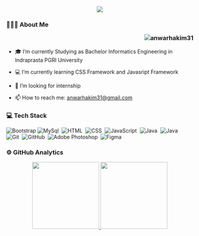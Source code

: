 <h1 align="center">
    <img src="https://readme-typing-svg.herokuapp.com/?font=Righteous&size=35&center=true&vCenter=true&width=500&height=70&duration=4000&lines=Hi+There!+👋;+I'm+Anwar+Hakim!;" />
</h1>

### 👨🏻‍💻 About Me <p align="right"> <img src="https://komarev.com/ghpvc/?username=anwarhakim31&label=Profile%20views&color=0e75b6&style=flat" alt="anwarhakim31" /> </p>

- 🎓 I’m currently Studying as Bachelor Informatics Engineering in Indraprasta PGRI University

- 💻 I’m currently learning CSS Framework and Javasript Framework

- 💼 I’m looking for internship

- 📫 How to reach me: anwarhakim31@gmail.com

### 💻 Tech Stack
![Bootstrap](https://img.shields.io/badge/-Bootstrap-05122A?style=flat&logo=bootstrap)
![MySql](https://img.shields.io/badge/-MySQL-05122A?style=flat&logo=mysql&logoColor=white)&nbsp;
![HTML](https://img.shields.io/badge/-HTML-05122A?style=flat&logo=HTML5)&nbsp;
![CSS](https://img.shields.io/badge/-CSS-05122A?style=flat&logo=CSS3&logoColor=1572B6)&nbsp;
![JavaScript](https://img.shields.io/badge/-JavaScript-05122A?style=flat&logo=javascript)&nbsp;
![Java](https://img.shields.io/badge/-Java-05122A?style=flat&logo=java&logoColor=white)&nbsp;
![Java](https://img.shields.io/badge/java-05122A?style=flat&logo=openjdk)&nbsp;
![Git](https://img.shields.io/badge/-Git-05122A?style=flat&logo=git)&nbsp;
![GitHub](https://img.shields.io/badge/-GitHub-05122A?style=flat&logo=github)&nbsp;
![Adobe Photoshop](https://img.shields.io/badge/adobe%20photoshop-05122A?style=flat&logo=adobe%20photoshop)&nbsp;
![Figma](https://img.shields.io/badge/figma-05122A.svg?style=flat&logo=figma)&nbsp;


### ⚙️ GitHub Analytics
<p align="center">
<a href="https://github.com/anwarhakim31">
    <img height="180em" src="https://github-readme-stats-eight-theta.vercel.app/api/top-langs/?username=anwarhakim31&layout=compact&langs_count=8&theme=algolia"/>
  <img height="180em"src="https://github-readme-stats.vercel.app/api?username=anwarhakim31&layout=compact&langs_count=8&theme=algolia"/>
</a>
</p>
